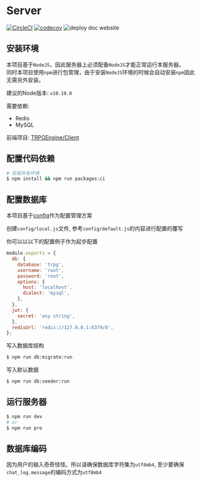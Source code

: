# Server

[![CircleCI](https://circleci.com/gh/TRPGEngine/Server.svg?style=svg)](https://circleci.com/gh/TRPGEngine/Server)
[![codecov](https://codecov.io/gh/TRPGEngine/Server/branch/master/graph/badge.svg)](https://codecov.io/gh/TRPGEngine/Server)
![deploy doc website](https://github.com/TRPGEngine/Server/workflows/deploy%20doc%20website/badge.svg?branch=docs)

## 安装环境

本项目基于`NodeJS`，因此服务器上必须配备`NodeJS`才能正常运行本服务器。  
同时本项目使用`npm`进行包管理，由于安装`NodeJS`环境的时候会自动安装`npm`因此无需另外安装。

建议的Node版本: `v10.19.0`

需要依赖:
- Redis
- MySQL

前端项目: [TRPGEngine/Client](https://github.com/TRPGEngine/Client)

## 配置代码依赖
```bash
# 安装所有环境
$ npm install && npm run packages:ci
```

## 配置数据库
本项目基于[config](https://www.npmjs.com/package/config)作为配置管理方案

创建`config/local.js`文件, 参考`config/default.js`的内容进行配置的覆写

你可以以以下的配置例子作为起步配置
```javascript
module.exports = {
  db: {
    database: 'trpg',
    username: 'root',
    password: 'root',
    options: {
      host: 'localhost',
      dialect: 'mysql',
    },
  },
  jwt: {
    secret: 'any string',
  },
  redisUrl: 'redis://127.0.0.1:6379/8',
};

```

写入数据库结构
```bash
$ npm run db:migrate:run
```

写入默认数据
```bash
$ npm run db:seeder:run
```

## 运行服务器

```bash
$ npm run dev
# or 
$ npm run pro
```

## 数据库编码

因为用户的输入奇奇怪怪。所以请确保数据库字符集为`utf8mb4`, 至少要确保`chat_log.message`的编码方式为`utf8mb4`
